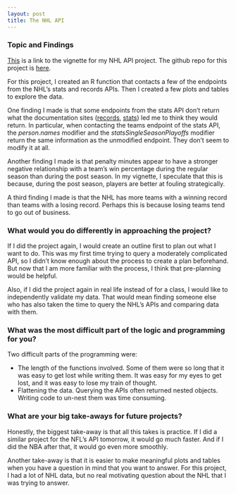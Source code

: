 ```yaml
---
layout: post
title: The NHL API
---
```


### Topic and Findings 

[This](https://jkburrows.github.io/Project-1/) is a link to the vignette for my NHL API project. The github repo for this project is [here](https://github.com/JKBurrows/Project-1). 

For this project, I created an R function that contacts a few of the endpoints from the NHL’s stats and records APIs. Then I created a few plots and tables to explore the data. 

One finding I made is that some endpoints from the stats API don’t return what the documentation sites ([records](https://gitlab.com/dword4/nhlapi/-/blob/master/records-api.md), [stats](https://gitlab.com/dword4/nhlapi/-/blob/master/stats-api.md)) led me to think they would return. In particular, when contacting the teams endpoint of the stats API, the *person.names* modifier and the *statsSingleSeasonPlayoffs* modifier return the same information as the unmodified endpoint. They don’t seem to modify it at all. 

Another finding I made is that penalty minutes appear to have a stronger negative relationship with a team’s win percentage during the regular season than during the post season. In my vignette, I speculate that this is because, during the post season, players are better at fouling strategically. 

A third finding I made is that the NHL has more teams with a winning record than teams with a losing record. Perhaps this is because losing teams tend to go out of business. 

### What would you do differently in approaching the project?

If I did the project again, I would create an outline first to plan out what I want to do. This was my first time trying to query a moderately complicated API, so I didn’t know enough about the process to create a plan beforehand. But now that I am more familiar with the process, I think that pre-planning would be helpful. 

Also, if I did the project again in real life instead of for a class, I would like to independently validate my data. That would mean finding someone else who has also taken the time to query the NHL’s APIs and comparing data with them. 

### What was the most difficult part of the logic and programming for you?

Two difficult parts of the programming were: 

* The length of the functions involved. Some of them were so long that it was easy to get lost while writing them. It was easy for my eyes to get lost, and it was easy to lose my train of thought. 
* Flattening the data. Querying the APIs often returned nested objects. Writing code to un-nest them was time consuming. 

### What are your big take-aways for future projects?

Honestly, the biggest take-away is that all this takes is practice. If I did a similar project for the NFL’s API tomorrow, it would go much faster. And if I did the NBA after that, it would go even more smoothly. 

Another take-away is that it is easier to make meaningful plots and tables when you have a question in mind that you want to answer. For this project, I had a lot of NHL data, but no real motivating question about the NHL that I was trying to answer. 












